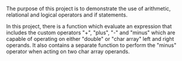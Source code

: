 The purpose of this project is to demonstrate the use of arithmetic, relational and logical operators
and if statements.

In this project, there is a function which evaluate an expression that includes
the custom operators "+", "plus", "-" and "minus" which are capable of operating on either "double" or "char array" 
left and right operands. It also contains a separate function to perform the "minus" operator when acting on two char 
array operands.
